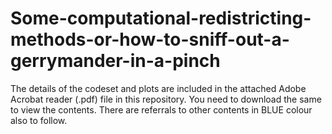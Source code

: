 # Some-computational-redistricting-methods-or-how-to-sniff-out-a-gerrymander-in-a-pinch

The details of the codeset and plots are included in the attached Adobe Acrobat reader (.pdf) file in this repository. 
You need to download the same to view the contents. There are referrals to other contents in BLUE colour also to follow.
